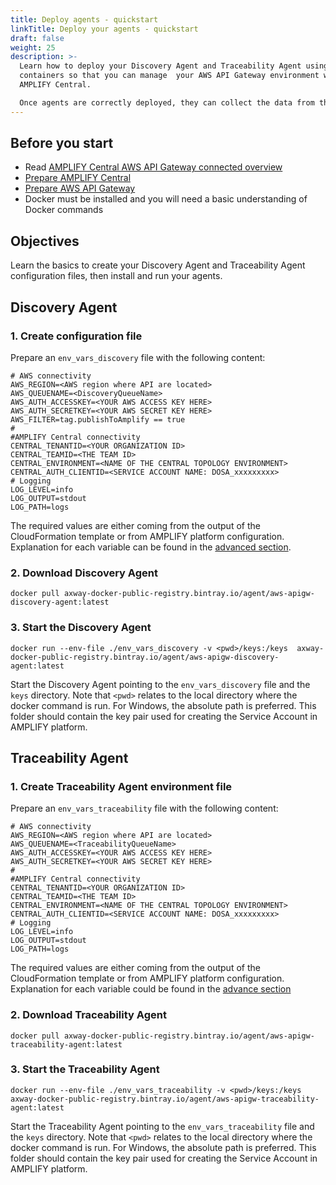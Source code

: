 ```yaml
---
title: Deploy agents - quickstart
linkTitle: Deploy your agents - quickstart
draft: false
weight: 25
description: >-
  Learn how to deploy your Discovery Agent and Traceability Agent using Docker
  containers so that you can manage  your AWS API Gateway environment within
  AMPLIFY Central.

  Once agents are correctly deployed, they can collect the data from the AWS API Gateway and send it securely to AMPLIFY Central.
---
```

## Before you start

* Read [AMPLIFY Central AWS API Gateway connected overview](/docs/central/connect-aws-gateway/)
* [Prepare AMPLIFY Central](/docs/central/connect-aws-gateway/prepare-amplify-central-1/)
* [Prepare AWS API Gateway](/docs/central/connect-aws-gateway/prepare-aws-api-gateway/)
* Docker must be installed and you will need a basic understanding of Docker commands

## Objectives

Learn the basics to create your Discovery Agent and Traceability Agent configuration files, then install and run your agents.

## Discovery Agent

### 1. Create configuration file

Prepare an `env_vars_discovery` file with the following content:

```
# AWS connectivity
AWS_REGION=<AWS region where API are located>
AWS_QUEUENAME=<DiscoveryQueueName>
AWS_AUTH_ACCESSKEY=<YOUR AWS ACCESS KEY HERE>
AWS_AUTH_SECRETKEY=<YOUR AWS SECRET KEY HERE>
AWS_FILTER=tag.publishToAmplify == true
#
#AMPLIFY Central connectivity
CENTRAL_TENANTID=<YOUR ORGANIZATION ID>
CENTRAL_TEAMID=<THE TEAM ID>
CENTRAL_ENVIRONMENT=<NAME OF THE CENTRAL TOPOLOGY ENVIRONMENT>
CENTRAL_AUTH_CLIENTID=<SERVICE ACCOUNT NAME: DOSA_xxxxxxxxx>
# Logging
LOG_LEVEL=info
LOG_OUTPUT=stdout
LOG_PATH=logs
```

The required values are either coming from the output of the CloudFormation template or from AMPLIFY platform configuration.
Explanation for each variable can be found in the [advanced section](/docs/central/connect-aws-gateway/deploy-your-agents-1/).

### 2. Download Discovery Agent

```
docker pull axway-docker-public-registry.bintray.io/agent/aws-apigw-discovery-agent:latest
```

### 3. Start the Discovery Agent

```
docker run --env-file ./env_vars_discovery -v <pwd>/keys:/keys  axway-docker-public-registry.bintray.io/agent/aws-apigw-discovery-agent:latest
```

Start the Discovery Agent pointing to the `env_vars_discovery` file and the `keys` directory. Note that `<pwd>` relates to the local directory where the docker command is run. For Windows, the absolute path is preferred. This folder should contain the key pair used for creating the Service Account in AMPLIFY platform.

## Traceability Agent

### 1. Create Traceability Agent environment file

Prepare an `env_vars_traceability` file with the following content:

```
# AWS connectivity
AWS_REGION=<AWS region where API are located>
AWS_QUEUENAME=<TraceabilityQueueName>
AWS_AUTH_ACCESSKEY=<YOUR AWS ACCESS KEY HERE>
AWS_AUTH_SECRETKEY=<YOUR AWS SECRET KEY HERE>
#
#AMPLIFY Central connectivity
CENTRAL_TENANTID=<YOUR ORGANIZATION ID>
CENTRAL_TEAMID=<THE TEAM ID>
CENTRAL_ENVIRONMENT=<NAME OF THE CENTRAL TOPOLOGY ENVIRONMENT>
CENTRAL_AUTH_CLIENTID=<SERVICE ACCOUNT NAME: DOSA_xxxxxxxxx>
# Logging
LOG_LEVEL=info
LOG_OUTPUT=stdout
LOG_PATH=logs
```

The required values are either coming from the output of the CloudFormation template or from AMPLIFY platform configuration.
Explanation for each variable could be found in the [advance section](/docs/central/connect-aws-gateway/deploy-your-agents-1/)

### 2. Download Traceability Agent

```
docker pull axway-docker-public-registry.bintray.io/agent/aws-apigw-traceability-agent:latest
```

### 3. Start the Traceability Agent

```
docker run --env-file ./env_vars_traceability -v <pwd>/keys:/keys  axway-docker-public-registry.bintray.io/agent/aws-apigw-traceability-agent:latest
```

Start the Traceability Agent pointing to the `env_vars_traceability` file and the `keys` directory. Note that `<pwd>` relates to the local directory where the docker command is run. For Windows, the absolute path is preferred. This folder should contain the key pair used for creating the Service Account in AMPLIFY platform.
